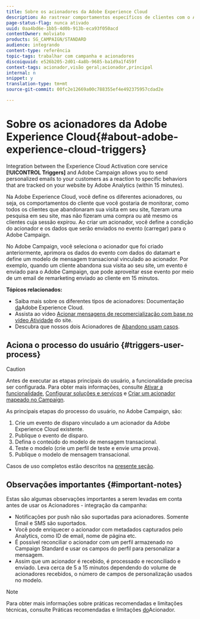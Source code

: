 ```yaml
---
title: Sobre os acionadores da Adobe Experience Cloud
description: Ao rastrear comportamentos específicos de clientes com o Adobe Analytics, agora é possível enviar emails personalizados para seus clientes no Adobe Campaign.
page-status-flag: nunca ativado
uuid: 0aa4bd6e-1bb5-4d0b-913b-eca93f050acd
contentOwner: molviato
products: SG_CAMPAIGN/STANDARD
audience: integrando
content-type: referência
topic-tags: trabalhar com campanha e acionadores
discoiquuid: e526b205-2d01-4a8b-9685-ba1d9a1f459f
context-tags: acionador,visão geral;acionador,principal
internal: n
snippet: y
translation-type: tm+mt
source-git-commit: 00fc2e12669a00c788355ef4e492375957cdad2e

---
```



# Sobre os acionadores da Adobe Experience Cloud{#about-adobe-experience-cloud-triggers}

Integration between the Experience Cloud Activation core service **[!UICONTROL Triggers]** and Adobe Campaign allows you to send personalized emails to your customers as a reaction to specific behaviors that are tracked on your website by Adobe Analytics (within 15 minutes).

Na Adobe Experience Cloud, você define os diferentes acionadores, ou seja, os comportamentos do cliente que você gostaria de monitorar, como todos os clientes que abandonaram sua visita em seu site, fizeram uma pesquisa em seu site, mas não fizeram uma compra ou até mesmo os clientes cuja sessão expirou. Ao criar um acionador, você define a condição do acionador e os dados que serão enviados no evento (carregar) para o Adobe Campaign.

 No Adobe Campaign, você seleciona o acionador que foi criado anteriormente, aprimora os dados do evento com dados do datamart e define um modelo de mensagem transacional vinculado ao acionador. Por exemplo, quando um cliente abandona sua visita ao seu site, um evento é enviado para o Adobe Campaign, que pode aproveitar esse evento por meio de um email de remarketing enviado ao cliente em 15 minutos.

**Tópicos relacionados:**

* Saiba mais sobre os diferentes tipos de acionadores: Documentação [da](https://marketing.adobe.com/resources/help/en_US/mcloud/triggers.html)Adobe Experience Cloud.
* Assista ao vídeo [Acionar mensagens de recomercialização com base no vídeo Atividade](https://helpx.adobe.com/marketing-cloud/how-to/email-marketing.html#step-two) do site.
* Descubra que nossos dois Acionadores de [Abandono usam casos](../../integrating/using/abandonment-triggers-use-cases.md).

## Aciona o processo do usuário {#triggers-user-process}

>[!CAUTION]
>
>Antes de executar as etapas principais do usuário, a funcionalidade precisa ser configurada. Para obter mais informações, consulte [Ativar a funcionalidade](../../integrating/using/configuring-triggers-in-experience-cloud.md#activating-the-functionality), [Configurar soluções e serviços](../../integrating/using/configuring-triggers-in-experience-cloud.md#configuring-solutions-and-services) e [Criar um acionador mapeado no Campaign](../../integrating/using/using-triggers-in-campaign.md#creating-a-mapped-trigger-in-campaign).

As principais etapas do processo do usuário, no Adobe Campaign, são:

1. Crie um evento de disparo vinculado a um acionador da Adobe Experience Cloud existente.
1. Publique o evento de disparo.
1. Defina o conteúdo do modelo de mensagem transacional.
1. Teste o modelo (crie um perfil de teste e envie uma prova).
1. Publique o modelo de mensagem transacional.

Casos de uso completos estão descritos na [presente seção](../../integrating/using/abandonment-triggers-use-cases.md).

## Observações importantes {#important-notes}

Estas são algumas observações importantes a serem levadas em conta antes de usar os Acionadores - integração da campanha:

* Notificações por push não são suportadas para acionadores. Somente Email e SMS são suportados.
* Você pode enriquecer o acionador com metadados capturados pelo Analytics, como ID de email, nome de página etc.
* É possível reconciliar o acionador com um perfil armazenado no Campaign Standard e usar os campos do perfil para personalizar a mensagem.
* Assim que um acionador é recebido, é processado e reconciliado e enviado. Leva cerca de 5 a 15 minutos dependendo do volume de acionadores recebidos, o número de campos de personalização usados no modelo.

>[!NOTE]
>
>Para obter mais informações sobre práticas recomendadas e limitações técnicas, consulte Práticas recomendadas e limitações [do](../../integrating/using/configuring-triggers-in-experience-cloud.md#triggers-best-practices-and-limitations)Acionador.

